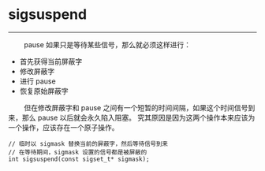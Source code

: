 # sigsuspend
***

&emsp;&emsp;
pause 如果只是等待某些信号，那么就必须这样进行：

+ 首先获得当前屏蔽字
+ 修改屏蔽字
+ 进行 pause
+ 恢复原始屏蔽字

&emsp;&emsp;
但在修改屏蔽字和 pause 之间有一个短暂的时间间隔，如果这个时间信号到来，那么 pause 以后就会永久陷入阻塞。
究其原因是因为这两个操作本来应该为一个操作，应该存在一个原子操作。

    // 临时以 sigmask 替换当前的屏蔽字，然后等待信号到来
    // 在等待期间，sigmask 设置的信号都是被屏蔽的
    int sigsuspend(const sigset_t* sigmask);